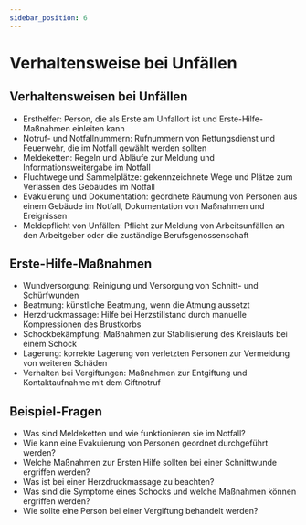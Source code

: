 ```yaml
---
sidebar_position: 6
---
```


# Verhaltensweise bei Unfällen

<!-- Verhaltensweisen bei Unfällen
Erste-Hilfe-Maßnahmen

-   Ersthelfer, Notruf- und Notfallnummern
-   Meldeketten
-   Fluchtwege und Sammelplätze
-   Evakuierung und Dokumentation
-   Meldepflicht von Unfällen -->

## Verhaltensweisen bei Unfällen

-   Ersthelfer: Person, die als Erste am Unfallort ist und Erste-Hilfe-Maßnahmen einleiten kann
-   Notruf- und Notfallnummern: Rufnummern von Rettungsdienst und Feuerwehr, die im Notfall gewählt werden sollten
-   Meldeketten: Regeln und Abläufe zur Meldung und Informationsweitergabe im Notfall
-   Fluchtwege und Sammelplätze: gekennzeichnete Wege und Plätze zum Verlassen des Gebäudes im Notfall
-   Evakuierung und Dokumentation: geordnete Räumung von Personen aus einem Gebäude im Notfall, Dokumentation von Maßnahmen und Ereignissen
-   Meldepflicht von Unfällen: Pflicht zur Meldung von Arbeitsunfällen an den Arbeitgeber oder die zuständige Berufsgenossenschaft

## Erste-Hilfe-Maßnahmen

-   Wundversorgung: Reinigung und Versorgung von Schnitt- und Schürfwunden
-   Beatmung: künstliche Beatmung, wenn die Atmung aussetzt
-   Herzdruckmassage: Hilfe bei Herzstillstand durch manuelle Kompressionen des Brustkorbs
-   Schockbekämpfung: Maßnahmen zur Stabilisierung des Kreislaufs bei einem Schock
-   Lagerung: korrekte Lagerung von verletzten Personen zur Vermeidung von weiteren Schäden
-   Verhalten bei Vergiftungen: Maßnahmen zur Entgiftung und Kontaktaufnahme mit dem Giftnotruf

## Beispiel-Fragen

-   Was sind Meldeketten und wie funktionieren sie im Notfall?
-   Wie kann eine Evakuierung von Personen geordnet durchgeführt werden?
-   Welche Maßnahmen zur Ersten Hilfe sollten bei einer Schnittwunde ergriffen werden?
-   Was ist bei einer Herzdruckmassage zu beachten?
-   Was sind die Symptome eines Schocks und welche Maßnahmen können ergriffen werden?
-   Wie sollte eine Person bei einer Vergiftung behandelt werden?
